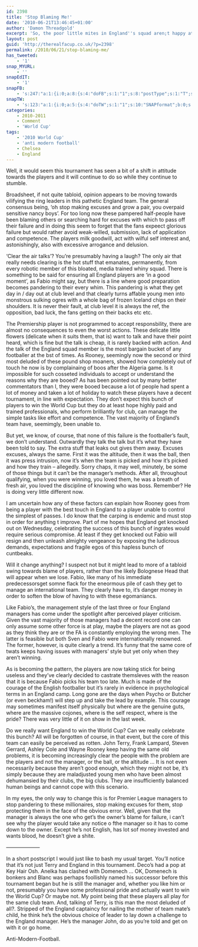 ```yaml
---
id: 2398
title: 'Stop Blaming Me!'
date: '2010-06-21T13:46:45+01:00'
author: 'Damon Threadgold'
excerpt: 'So, the poor little mites in England''s squad aren;t happy at being booed for being awful.  Do English Premier League players ever have to accept blame for anything at club level?'
layout: post
guid: 'http://therealfacup.co.uk/?p=2398'
permalink: /2010/06/21/stop-blaming-me/
has_tweeted:
    - '1'
snap_MYURL:
    - ''
snapEdIT:
    - '1'
snapFB:
    - 's:247:"a:1:{i:0;a:8:{s:4:"doFB";s:1:"1";s:8:"postType";s:1:"T";s:10:"AttachPost";s:1:"2";s:10:"SNAPformat";s:51:"New post (%TITLE%) has been published on %SITENAME%";s:9:"isAutoImg";s:1:"A";s:8:"imgToUse";b:0;s:9:"isAutoURL";s:1:"A";s:8:"urlToUse";b:0;}}";'
snapTW:
    - 's:123:"a:1:{i:0;a:5:{s:4:"doTW";s:1:"1";s:10:"SNAPformat";b:0;s:8:"attchImg";s:1:"0";s:9:"isAutoImg";s:1:"A";s:8:"imgToUse";b:0;}}";'
categories:
    - 2010-2011
    - Comment
    - 'World Cup'
tags:
    - '2010 World Cup'
    - 'anti modern football'
    - Chelsea
    - England
---
```


Well, it would seem this tournament has seen a bit of a shift in attitude towards the players and it will continue to do so while they continue to stumble.

Broadsheet, if not quite tabloid, opinion appears to be moving towards vilifying the ring leaders in this pathetic England team. The general consensus being, ‘oh stop making excuses and grow a pair, you overpaid sensitive nancy boys’. For too long now these pampered half-people have been blaming others or searching hard for excuses with which to pass off their failure and in doing this seem to forget that the fans expeect glorious failure but would rather avoid weak-willed, submission, lack of application and competence. The players milk goodwill, act with wilful self interest and, astonishingly, also with excessive arrogance and delusion.

‘Clear the air talks’? You’re presumably having a laugh? The only air that really needs clearing is the hot stuff that emanates, permanently, from every robotic member of this bloated, media trained whiny squad. There is something to be said for ensuring all England players are ‘in a good moment’, as Fabio might say, but there is a line where good preparation becomes pandering to their every whim. This pandering is what they get day in / day out at club level and that clearly turns affable young men into monstrous sulking ogres with a whole bag of frozen Iceland chips on their shoulders. It is never their fault, at club level it is always the ref, the opposition, bad luck, the fans getting on their backs etc etc.

The Premiership player is not programmed to accept responsbility, there are almost no consequences to even the worst actions. These delicate little flowers (delicate when it suits them, that is) want to talk and have their point heard, which is fine but the talk is cheap, it is rarely backed with action. And the talk of the England squad member is the most bargain bucket of any footballer at the bst of times. As Rooney, seemingly now the second or third most deluded of these pound shop moaners, showed how completely out of touch he now is by complainaing of boos after the Algeria game. Is it impossible for such cosseted individuals to accept or understand the reasons why they are booed? As has been pointed out by many better commentators than I, they were booed because a lot of people had spent a lot of money and taken a lot of holiday to watch these players have a decent tournament, in line with expectation. They don’t expect this bunch of players to win the World Cup but they do at least hope highly paid and trained professionals, who perform brilliantly for club, can manage the simple tasks like effort and competence. The vast majority of England’s team have, seemimgly, been unable to.

But yet, we know, of course, that none of this failure is the footballer’s fault, we don’t understand. Outwardly they talk the talk but it’s what they have been told to say. The extra stuff that leaks out gives them away. Excuses excuses, always the same. First it was the altitude, then it was the ball, then it was press intrusion, now it’s when the team is picked and how it’s picked and how they train – allegedly. Sorry chaps, it may well, minutely, be some of those things but it can’t be the manager’s methods. After all, throughout qualifying, when you were winning, you loved them, he was a breath of fresh air, you loved the discipline of knowing who was boss. Remember? He is doing very little different now.

I am uncertain how any of these factors can explain how Rooney goes from being a player with the best touch in England to a player unable to control the simplest of passes. I do know that the carping is endemic and must stop in order for anything t improve. Part of me hopes that England get knocked out on Wednesday, celebrating the success of this bunch of ingrates would require serious compromise. At least if they get knocked out Fabio will resign and then unleash almighty vengeance by exposing the ludicrous demands, expectations and fragile egos of this hapless bunch of cuntbeaks.

Will it change anything? I suspect not but it might lead to more of a tabloid swing towards blame of players, rather than the likely Bolognese Head that will appear when we lose. Fabio, like many of his immediate predecessorsget somne flack for the eneormous pile of cash they get to manage an international team. They clearly have to, it’s danger money in order to soften the blow of having to with these egomaniancs.

Like Fabio’s, the management style of the last three or four England managers has come under the spotlight after perceived player criticism. Given the vast majority of those managers had a decent record one can only assume some other force is at play, maybe the players are not as good as they think they are or the FA is constantly employing the wrong men. The latter is feasible but both Sven and Fabio were internationally renowned. The former, however, is quite clearly a trend. It’s funny that the same core of twats keeps having issues with managers’ style but yet only when they aren’t winning.

As is becoming the pattern, the players are now taking stick for being useless and they’ve clearly decided to castrate themsleves with the reason that it is because Fabio picks his team too late. Much is made of the courage of the English footballer but it’s rarely in evidence in psychological terms in an England camp. Long gone are the days when Psycho or Butcher (or even beckham!) will step up and take the lead by example. This courage may sometimes manifest itself physically but where are the genuine guts, where are the massive cojones, where is the self respect, where is the pride? There was very little of it on show in the last week.

Do we really want England to win the World Cup? Can we really celebrate this bunch? All will be forgotten of course, in that event, but the core of this team can easily be perceived as rotten. John Terry, Frank Lampard, Steven Gerrard, Ashley Cole and Wayne Rooney keep having the same old problems, it is becoming increasingly clear the people with the problem are the players and not the manager, or the ball, or the altitude … It is not even necessarily because they aren’t good enough, which they might not be, it’s simply because they are maladjusted young men who have been almost dehumansied by their clubs, the big clubs. They are insufficiently balanced human beings and cannot cope with this scenario.

In my eyes, the only way to change this is for Premier League managers to stop pandering to these millionaires, stop making excuses for them, stop protecting them in the face of the obvious error. Well, given that the manager is always the one who get’s the owner’s blame for failure, i can’t see why the player would take any notice o fthe manager so it has to come down to the owner. Except he’s not English, has lot sof money invested and wants blood, he doesn’t give a shite.

——————–

In a short postscript I would just like to bash my usual target. You’ll notice that it’s not just Terry and England in this tournament. Deco’s had a pop at Key Hair Osh. Anelka has clashed with Domenech … OK, Domenech is bonkers and Blanc was perhaps foollishly named his successor before this tournament began but he is still the manager and, whether you like him or not, presumably you have some professional pride and actually want to win the World Cup? Or maybe not. My point being that these players all play for the same club team. And, talking of Terry, is this man the most deluded of all?. Stripped of the England captaincy for nailing the mother of team mate’s child, he think he’s the obvious choice of leader to lay down a challenge to the England manager. He’s the manager John, do as you’re told and get on with it or go home.

Anti-Modern-Football.